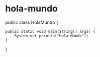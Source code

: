 # hola-mundo

public class HolaMundo {
 
	public static void main(String[] args) {		
		System.out.println("Hola Mundo");
	}
 
}

